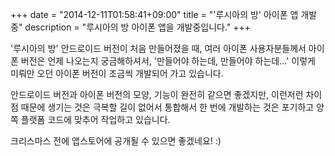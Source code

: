 +++
date = "2014-12-11T01:58:41+09:00"
title = "'루시아의 방' 아이폰 앱 개발중"
description = "루시아의 방 아이폰 앱을 개발중입니다."
+++

'루시아의 방' 안드로이드 버전이 처음 만들어졌을 때, 여러 아이폰 사용자분들께서 아이폰 버전은 언제 나오는지 궁금해하셔서, '만들어야 하는데, 만들어야 하는데...' 이렇게 미뤄만 오던 아이폰 버전이 조금씩 개발되어 가고 있습니다.

안드로이드 버전과 아이폰 버전의 모양, 기능이 완전히 같으면 좋겠지만, 이런저런 차이점 때문에 생기는 것은 극복할 길이 없어서 통합해서 한 번에 개발하는 것은 포기하고 양쪽 플랫폼 코드에 맞추어 작업하고 있습니다.

크리스마스 전에 앱스토어에 공개될 수 있으면 좋겠네요! :)